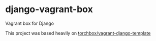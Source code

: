 django-vagrant-box
==============

Vagrant box for Django

This project was based heavily on [torchbox/vagrant-django-template](https://github.com/torchbox/vagrant-django-template)
